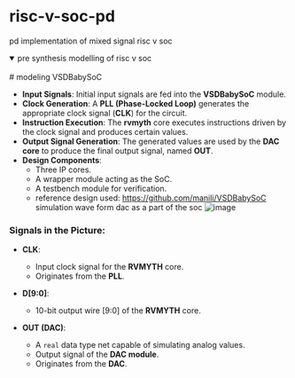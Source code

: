 # risc-v-soc-pd
pd implementation of mixed signal risc v soc
<details open>
<summary>pre synthesis modelling of risc v soc</summary>
<br>
# modeling VSDBabySoC

- **Input Signals**: Initial input signals are fed into the **VSDBabySoC** module.  
- **Clock Generation**: A **PLL (Phase-Locked Loop)** generates the appropriate clock signal (**CLK**) for the circuit.  
- **Instruction Execution**: The **rvmyth** core executes instructions driven by the clock signal and produces certain values.  
- **Output Signal Generation**: The generated values are used by the **DAC core** to produce the final output signal, named **OUT**.  
- **Design Components**:
  - Three IP cores.
  - A wrapper module acting as the SoC.
  - A testbench module for verification.
  - reference design used: https://github.com/manili/VSDBabySoC 
simulation wave form dac as a part of  the soc
![image](https://github.com/user-attachments/assets/ba3ee7cd-5365-402a-905b-6cf4b77c8305)
### Signals in the Picture:

- **CLK**:  
  - Input clock signal for the **RVMYTH** core.  
  - Originates from the **PLL**.  

- **D[9:0]**:  
  - 10-bit output wire [9:0] of the **RVMYTH** core.  

- **OUT (DAC)**:  
  - A `real` data type net capable of simulating analog values.  
  - Output signal of the **DAC module**.  
  - Originates from the **DAC**.  

</details>
